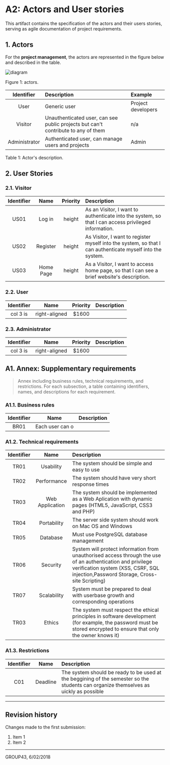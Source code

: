 # A2: Actors and User stories

This artifact contains the specification of the actors and their users stories, serving as agile documentation of project requirements.

## 1. Actors

For the **project management**, the actors are represented in the figure below and described in the table.

![diagram](https://yuml.me/f11f9fdb.png)

Figure 1: actors.


| Identifier | Description | Example |
|:----------:|:------------|:--------|
| User | Generic user | Project developers |
| Visitor | Unauthenticated user, can see public projects but can't contribute to any of them | n/a |
| Administrator | Authenticated user, can manage users and projects | Admin |

Table 1: Actor's description.

## 2. User Stories

### 2.1. Visitor
| Identifier  | Name          | Priority  | Description |
| :----------:|:-------------:|:---------:|:------------|
| US01        | Log in        | height     | As an Visitor, I want to authenticate into the system, so that I can access privileged information.        |
| US02        | Register      | height     | As Visitor, I want to register myself into the system, so that I can authenticate myself into the system.        |
| US03        | Home Page     | height     | As a Visitor, I want to access home page, so that I can see a brief website's description.        |


### 2.2. User
| Identifier  | Name          | Priority  | Description |
| :----------:|:-------------:| :-----:|:-------|
| col 3 is    | right-aligned | $1600 |       |

### 2.3. Administrator
| Identifier  | Name          | Priority  | Description |
| :----------:|:-------------:| :-----:|:-------|
| col 3 is    | right-aligned | $1600 |       |


## A1. Annex: Supplementary requirements

> Annex including business rules, technical requirements, and restrictions.
> For each subsection, a table containing identifiers, names, and descriptions for each requirement.

### A1.1. Business rules
| Identifier  | Name          | Description |
| :----------:|:-------------:|:-----------|
| BR01        |Each user can o|             |

### A1.2. Technical requirements
| Identifier  | Name          | Description |
|:-----------:|:-------------:|:-----------|
| TR01        |Usability      |The system should be simple and easy to use             |
| TR02        |Performance    |The system should have very short response times             |
| TR03        |Web Application|The system should be implemented as a Web Aplication with dynamic pages (HTML5, JavaScript, CSS3 and PHP)             |
| TR04        |Portability    |The server side system should work on Mac OS and Windows             |
| TR05        |Database       |Must use PostgreSQL database management             |
| TR06        |Security       |System will protect information from unauthorised access through the use of an authentication and privilege verification system (XSS, CSRF, SQL injection,Password Storage, Cross-site Scripting)            |
| TR07        |Scalability    |System must be prepared to deal with userbase growth and corresponding operations             |
| TR03        |Ethics         |The system must respect the ethical principles in software development (for example, the password must be stored encrypted to ensure that only the owner knows it)    |

### A1.3. Restrictions
| Identifier  | Name          | Description |
| :----------:|:-------------:|:----------- |
| C01        |Deadline       |The system should be ready to be used at the beggining of the semester so the students can organize themselves as uickly as possible|
***

## Revision history

Changes made to the first submission:
1. Item 1
1. Item 2

***

GROUP43, 6/02/2018
